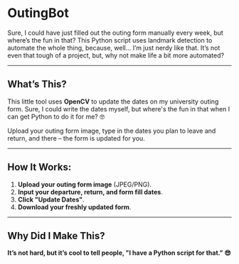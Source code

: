 # **OutingBot** 

Sure, I could have just filled out the outing form manually every week, but where’s the fun in that? This Python script uses landmark detection to automate the whole thing, because, well... I’m just nerdy like that. It’s not even that tough of a project, but, why not make life a bit more automated?

---

## **What’s This?**

This little tool uses **OpenCV** to update the dates on my university outing form. Sure, I could write the dates myself, but where's the fun in that when I can get Python to do it for me? 🤓

Upload your outing form image, type in the dates you plan to leave and return, and there – the form is updated for you. 

---

## **How It Works:**

1. **Upload your outing form image** (JPEG/PNG).
2. **Input your departure, return, and form fill dates**.
3. **Click "Update Dates"**.
4. **Download your freshly updated form**.

---

## **Why Did I Make This?**

**It’s not hard, but it’s cool to tell people, "I have a Python script for that." 😎**
